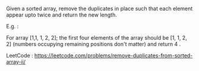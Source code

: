 Given a sorted array, remove the duplicates in place such that each element appear upto twice and return the new length.

E.g. :

For array [1,1, 1, 2, 2]; the first four elements of the array should be [1, 1, 2, 2] (numbers occupying remaining positions don't matter) and return 4 .

LeetCode : https://leetcode.com/problems/remove-duplicates-from-sorted-array-ii/
